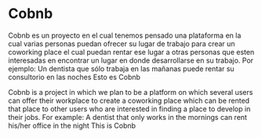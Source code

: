 # Cobnb
Cobnb es un proyecto en el cual tenemos pensado una plataforma en la cual varias personas puedan
ofrecer su lugar de trabajo para crear un coworking place el cual puedan rentar ese lugar a otras personas
que esten interesadas en encontrar un lugar en donde desarrollarse en su trabajo.
Por ejemplo: Un dentista que sólo trabaja en las mañanas puede rentar su consultorio en las noches
Esto es Cobnb

Cobnb is a project in which we plan to be a platform on which several users can
offer their workplace to create a coworking place which can be rented that place to other users
who are interested in finding a place to develop in their jobs.
For example: A dentist that only works in the mornings can rent his/her office in the night
This is Cobnb
